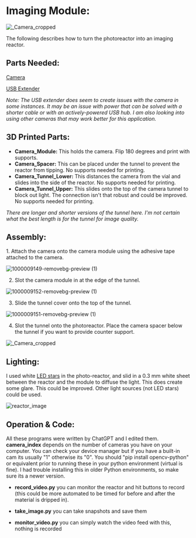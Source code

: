 <h1>Imaging Module:</h1>

![_Camera_cropped](https://github.com/user-attachments/assets/b398f27c-26b4-4100-98fb-fac003baddd9)

The following describes how to turn the photoreactor into an imaging reactor. 

<h2> Parts Needed: </h2>

[Camera](https://www.digikey.ca/en/products/detail/adafruit-industries-llc/5733/21839820)

[USB Extender](https://www.amazon.ca/UGREEN-Extension-Extender-Transfer-Playstation/dp/B00P0ES0VC/ref=sr_1_5?crid=3N7RB1UZNDPM9&dib=eyJ2IjoiMSJ9.BhVm3nQeHf4O2F3fpluVa9MnVuqOXOqPzwndRqhN5wIk5KDBnGOyOacnbayJ5clOGYHaLHxdhKI6rnkZir4PwAJsOd09U1QD9qv1fTuxgMCQPkcKCM6-ybV8UKALXnw_wskcogvQg65o7bOX424w-_h-Qt9qaEt4mN6ElmxiGWEC7KLLOdewoQaJxE13Zu6O2pco-PesKyHwSwAnMI3XakVCboK7iKjdPY2Hb6xurQVthA3WPzighLCuuS8IEw0yXjPTXVnI_6q1riQLdB_S-qeTKg8rih4-pd0e4aAKv7cEObw2ZyZiPoslMgMZFGMUNWv4swpIfWzd6cllzPrXc40BNtEXacHGO-ZcmUbCqNeN4LvlyVmxF8kmsnndf9YWSJOVJwtSmoHuiI7UzX6fD9ZlHBly3g4CTy-M4vVkOYIF1IITzI5kdRMVn7tppYce.ysUtx2_TLXXK0cOXU83ke25pdNLNYkddpoul-cmYRAo&dib_tag=se&keywords=usb%2Bextender&qid=1737577841&sprefix=usb%2Bextender%2Caps%2C96&sr=8-5&th=1)

<i>Note: The USB extender does seem to create issues with the camera in some instances. It may be an issue with power that can be solved with a shorter cable or with an actively-powered USB hub. I am also looking into using other cameras that may work better for this application. </i>

<h2> 3D Printed Parts: </h2>

- <b>Camera_Module:</b> This holds the camera. Flip 180 degrees and print with supports.
- <b>Camera_Spacer:</b> This can be placed under the tunnel to prevent the reactor from tipping. No supports needed for printing.
- <b>Camera_Tunnel_Lower:</b> This distances the camera from the vial and slides into the side of the reactor. No supports needed for printing.
- <b>Camera_Tunnel_Upper:</b> This slides onto the top of the camera tunnel to block out light. The connection isn't that robust and could be improved. No supports needed for printing. 

<i>There are longer and shorter versions of the tunnel here. I'm not certain what the best length is for the tunnel for image quality.</i>

<h2> Assembly: </h2>
1. Attach the camera onto the camera module using the adhesive tape attached to the camera. 

![1000009149-removebg-preview (1)](https://github.com/user-attachments/assets/7b673660-3737-41a5-8add-989ca68c7560)

2. Slot the camera module in at the edge of the tunnel.

![1000009152-removebg-preview (1)](https://github.com/user-attachments/assets/b504daff-9025-457d-888d-95b74aafc5f6)

3. Slide the tunnel cover onto the top of the tunnel.

![1000009151-removebg-preview (1)](https://github.com/user-attachments/assets/386e88c9-ab17-4aef-96f9-409d8a998c05)

4. Slot the tunnel onto the photoreactor. Place the camera spacer below the tunnel if you want to provide counter support.

![_Camera_cropped](https://github.com/user-attachments/assets/b398f27c-26b4-4100-98fb-fac003baddd9)

<h2>Lighting: </h2>

I used white [LED stars](https://www.digikey.com/en/products/detail/new-energy/LST1-01H06-3080-01/10663115) in the photo-reactor, and slid in a 0.3 mm white sheet between the reactor and the module to diffuse the light. This does create some glare. This could be improved. Other light sources (not LED stars) could be used. 

![reactor_image](https://github.com/user-attachments/assets/3e3feba1-4f20-455a-8751-3d2f089892cb)

<h2> Operation & Code: </h2>

All these programs were written by ChatGPT and I edited them. <b>camera_index</b> depends on the number of cameras you have on your computer. You can check your device manager but if you have a built-in cam its usually "1" otherwise its "0". You should "pip install opencv-python" or equivalent prior to running these in your python environment (virtual is fine). I had trouble installing this in older Python environments, so make sure its a newer version. 

 - <b>record_video.py</b> you can monitor the reactor and hit buttons to record (this could be more automated to be timed for before and after the material is dripped in). 

 - <b>take_image.py</b> you can take snapshots and save them

 - <b>monitor_video.py</b> you can simply watch the video feed with this, nothing is recorded

